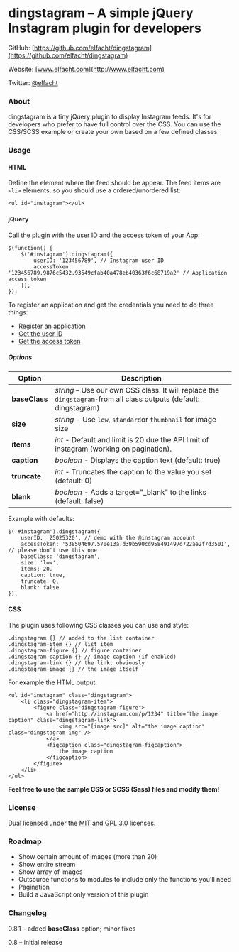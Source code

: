 # dingstagram – A simple jQuery Instagram plugin for developers
GitHub: [https://github.com/elfacht/dingstagram](https://github.com/elfacht/dingstagram)

Website: [www.elfacht.com](http://www.elfacht.com)

Twitter: [@elfacht](https://twitter.com/elfacht)


### About
dingstagram is a tiny jQuery plugin to display Instagram feeds. It's for developers who prefer to have full control over the CSS. You can use the CSS/SCSS example or create your own based on a few defined classes.

### Usage

#### HTML

Define the element where the feed should be appear. The feed items are `<li>` elements, so you should use a ordered/unordered list:

	<ul id="instagram"></ul>

#### jQuery

Call the plugin with the user ID and the access token of your App:

	$(function() {
		$('#instagram').dingstagram({
			userID: '123456789', // Instagram user ID
			accessToken: '123456789.9876c5432.93549cfab40a478eb40363f6c68719a2' // Application access token
		});
	});

To register an application and get the credentials you need to do three things:

+ [Register an application](http://instagram.com/developer/)
+ [Get the user ID](http://jelled.com/instagram/lookup-user-id)
+ [Get the access token](http://jelled.com/instagram/access-token)

##### Options

| Option       | Description 
| -------------|-------------
| **baseClass** | *string* – Use our own CSS class. It will replace the `dingstagram-`from all class outputs (default: dingstagram)
| **size**     | *string* - Use `low`, `standard`or `thumbnail` for image size |
| **items**    | *int* - Default and limit is 20 due the API limit of instagram (working on pagination). |
| **caption**  | *boolean* - Displays the caption text (default: true) |
| **truncate** | *int* - Truncates the caption to the value you set (default: 0) |
| **blank**    | *boolean* - Adds a target="_blank" to the links (default: false) |

Example with defaults: 
 
	$('#instagram').dingstagram({
		userID: '25025320', // demo with the @instagram account
		accessToken: '538504697.570e13a.d39b590cd958491497d722ae2f7d3501', // please don't use this one
		baseClass: 'dingstagram',
		size: 'low',
		items: 20,
		caption: true,
		truncate: 0,
		blank: false
	});
	
#### CSS

The plugin uses following CSS classes you can use and style:

	.dingstagram {} // added to the list container
	.dingstagram-item {} // list item
	.dingstagram-figure {} // figure container
	.dingstagram-caption {} // image caption (if enabled)
	.dingstagram-link {} // the link, obviously
	.dingstagram-image {} // the image itself
	
For example the HTML output:

	<ul id="instagram" class="dingstagram">
		<li class="dingstagram-item">
			<figure class="dingstagram-figure">
				<a href="http://instagram.com/p/1234" title="the image caption" class="dingstagram-link">
					<img src="[image src]" alt="the image caption" class="dingstagram-img" />
				</a>
				<figcaption class="dingstagram-figcaption">
					the image caption
				</figcaption>
			</figure>
		</li>
	</ul>
	
**Feel free to use the sample CSS or SCSS (Sass) files and modify them!**

### License

Dual licensed under the [MIT](http://www.opensource.org/licenses/mit-license.php) 
and [GPL 3.0](http://opensource.org/licenses/GPL-3.0) licenses.

### Roadmap

+ Show certain amount of images (more than 20)
+ Show entire stream
+ Show array of images
+ Outsource functions to modules to include only the functions you'll need
+ Pagination
+ Build a JavaScript only version of this plugin

### Changelog

0.8.1 – added **baseClass** option; minor fixes

0.8 – initial release
